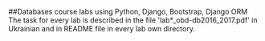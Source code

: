 ##Databases course labs using Python, Django, Bootstrap, Django ORM
The task for every lab is described in the file 'lab*_obd-db2016_2017.pdf' in Ukrainian and in README file in every lab own directory.
